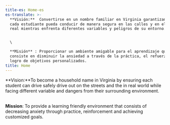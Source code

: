 ```yaml
---
title-es: Home-es
es-translate: >-
  **Visión:**  Convertirse en un nombre familiar en Virginia garantizando que
  cada estudiante pueda conducir de manera segura en las calles y en el mundo
  real mientras enfrenta diferentes variables y peligros de su entorno.


  \

  **Misión** : Proporcionar un ambiente amigable para el aprendizaje que
  consiste en disminuir la ansiedad a través de la práctica, el refuerzo y el
  logro de objetivos personalizados.
title: Home
---
```

**Vision:**To become a household name in Virginia by ensuring each student can drive safely drive out on the streets and the in real world while facing different variable and dangers from their surrounding environment.

\
**Mission**: To provide a learning friendly environment that consists of decreasing anxiety through practice, reinforcement and achieving customized goals.